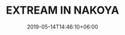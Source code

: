 ---
title: "EXTREAM IN NAKOYA"
date: 2019-05-14T14:46:10+06:00
description: "This is meta description"
type: "post"
image: "images/tour4.jpg"
categories: 
  - "Nature"
tags:
  - "Photos"
  - "Nature"
  - "Japan"
locations: 
     -  "หมู่บ้านชิราคาวาโกะ "
     - "สวนดอกไม้ฮานะโนะมิยาโกะ"
costs: "37,200"
---